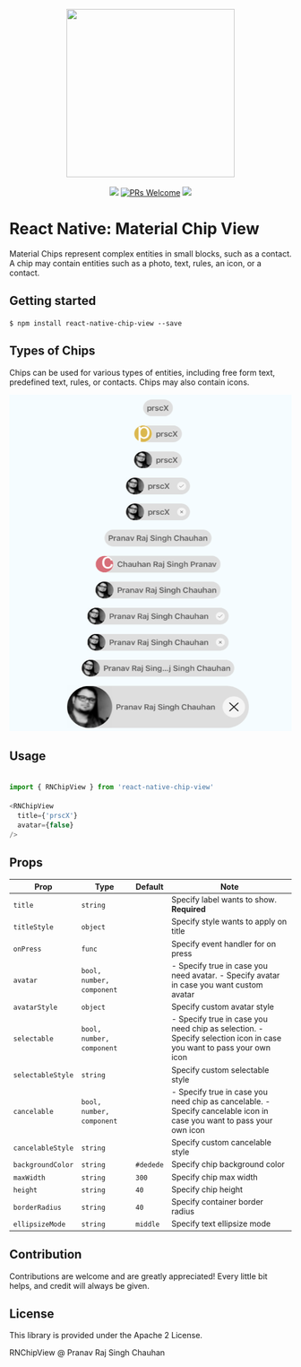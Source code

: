 

<p align="center">
  <img src="https://storage.googleapis.com/material-design/publish/material_v_12/assets/0B7WCemMG6e0VM1VORGxxWUx5U0E/components-chips.png" width="300" height="300" />
</p>

<p align="center">
  <a href="https://www.npmjs.com/package/react-native-chip-view"><img src="http://img.shields.io/npm/v/react-native-chip-view.svg?style=flat" /></a>
  <a href="https://github.com/prscX/react-native-chip-view/pulls"><img alt="PRs Welcome" src="https://img.shields.io/badge/PRs-welcome-brightgreen.svg" /></a>
  <a href="https://github.com/prscX/react-native-chip-view#License"><img src="https://img.shields.io/npm/l/react-native-chip-view.svg?style=flat" /></a>
</p>


# React Native: Material Chip View
Material Chips represent complex entities in small blocks, such as a contact. A chip may contain entities such as a photo, text, rules, an icon, or a contact.


## Getting started

`$ npm install react-native-chip-view --save`


## Types of Chips
Chips can be used for various types of entities, including free form text, predefined text, rules, or contacts. Chips may also contain icons.

<img src='./assets/hero.png' width="600" height="600">

## Usage

```javascript

import { RNChipView } from 'react-native-chip-view'

<RNChipView
  title={'prscX'}
  avatar={false}
/>

```


## Props

| Prop              | Type       | Default | Note                                                                                                       |
| ----------------- | ---------- | ------- | ---------------------------------------------------------------------------------------------------------- |
| `title`       | `string`     |        | Specify label wants to show. **Required**
| `titleStyle`       | `object`     |         | Specify style wants to apply on title
| `onPress`       | `func`     |       | Specify event handler for on press
| `avatar`       | `bool, number, component`     |         | - Specify true in case you need avatar. - Specify avatar in case you want custom avatar
| `avatarStyle`       | `object`     |         | Specify custom avatar style
| `selectable`       | `bool, number, component`     |         | - Specify true in case you need chip as selection. - Specify selection icon in case you want to pass your own icon
| `selectableStyle`       | `string`     |         | Specify custom selectable style
| `cancelable`       | `bool, number, component`     |         | - Specify true in case you need chip as cancelable. - Specify cancelable icon in case you want to pass your own icon
| `cancelableStyle`       | `string`     |         | Specify custom cancelable style
| `backgroundColor`       | `string`     |    `#dedede`    | Specify chip background color
| `maxWidth`       | `string`     |    `300`     | Specify chip max width
| `height`       | `string`     |    `40`     | Specify chip height
| `borderRadius`       | `string`     |    `40`     | Specify container border radius
| `ellipsizeMode`       | `string`     |    `middle`     | Specify text ellipsize mode


## Contribution
Contributions are welcome and are greatly appreciated! Every little bit helps, and credit will always be given.

## License
This library is provided under the Apache 2 License.

RNChipView @ Pranav Raj Singh Chauhan

